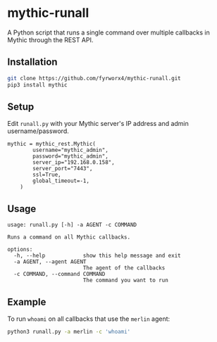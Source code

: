 # mythic-runall

A Python script that runs a single command over multiple callbacks in Mythic through the REST API.

## Installation
```bash
git clone https://github.com/fyrworx4/mythic-runall.git
pip3 install mythic
```

## Setup

Edit `runall.py` with your Mythic server's IP address and admin username/password.

```
mythic = mythic_rest.Mythic(
        username="mythic_admin",
        password="mythic_admin",
        server_ip="192.168.0.158",
        server_port="7443",
        ssl=True,
        global_timeout=-1,
    )
```

## Usage

```
usage: runall.py [-h] -a AGENT -c COMMAND

Runs a command on all Mythic callbacks.

options:
  -h, --help            show this help message and exit
  -a AGENT, --agent AGENT
                        The agent of the callbacks
  -c COMMAND, --command COMMAND
                        The command you want to run
```

## Example

To run `whoami` on all callbacks that use the `merlin` agent:
```bash
python3 runall.py -a merlin -c 'whoami'
```